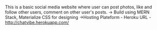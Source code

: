This is a basic social media website where user can post photos, like and follow other users, comment on other user's posts.
-> Build using MERN Stack, Materialize CSS for designing
->Hosting Plateform - Heroku
URL - http://chatvibe.herokuapp.com/
